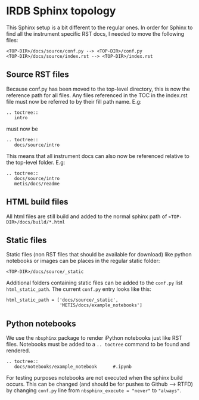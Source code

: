 # IRDB Sphinx topology

This Sphinx setup is a bit different to the regular ones.
In order for Sphinx to find all the instrument specific RST docs, I needed to
move the following files:

    <TOP-DIR>/docs/source/conf.py --> <TOP-DIR>/conf.py
    <TOP-DIR>/docs/source/index.rst --> <TOP-DIR>/index.rst

## Source RST files

Because conf.py has been moved to the top-level directory, this is now the
reference path for all files. 
Any files referenced in the TOC in the index.rst file must now be referred to 
by their fill path name. E.g:

    .. toctree::
       intro

must now be

    .. toctree::
       docs/source/intro

This means that all instrument docs can also now be referenced relative to the
top-level folder. E.g:

    .. toctree::
       docs/source/intro
       metis/docs/readme

## HTML build files

All html files are still build and added to the normal sphinx path of
`<TOP-DIR>/docs/build/*.html`

## Static files

Static files (non RST files that should be available for download) like python
notebooks or images can be places in the regular static folder:

    <TOP-DIR>/docs/source/_static

Additional folders containing static files can be added to the `conf.py` list 
`html_static_path`. 
The current `conf.py` entry looks like this:

    html_static_path = ['docs/source/_static',
                        'METIS/docs/example_notebooks']

## Python notebooks

We use the ``nbsphinx`` package to render iPython notebooks just like RST files.
Notebooks must be added to a ``.. toctree`` command to be found and rendered.

    .. toctree::
       docs/notebooks/example_notebook      #.ipynb

For testing purposes notebooks are not executed when the sphinx build occurs.
This can be changed (and should be for pushes to Github --> RTFD) by changing 
``conf.py`` line from ``nbsphinx_execute = "never"`` to ``"always"``.


